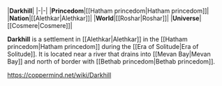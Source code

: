 |**Darkhill**|
|-|-|
|**Princedom**|[[Hatham princedom\|Hatham princedom]]|
|**Nation**|[[Alethkar\|Alethkar]]|
|**World**|[[Roshar\|Roshar]]|
|**Universe**|[[Cosmere\|Cosmere]]|

**Darkhill** is a settlement in [[Alethkar\|Alethkar]] in the [[Hatham princedom\|Hatham princedom]] during the [[Era of Solitude\|Era of Solitude]].
It is located near a river that drains into [[Mevan Bay\|Mevan Bay]] and north of border with [[Bethab princedom\|Bethab princedom]].



https://coppermind.net/wiki/Darkhill